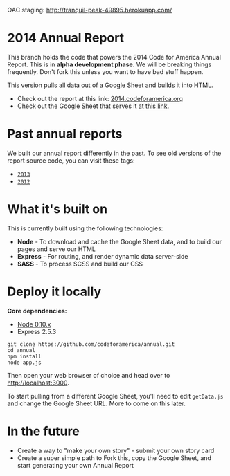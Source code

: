 OAC staging: http://tranquil-peak-49895.herokuapp.com/


2014 Annual Report
=======

This branch holds the code that powers the 2014 Code for America Annual Report. This is in **alpha development phase**. We will be breaking things frequently. Don't fork this unless you want to have bad stuff happen.

This version pulls all data out of a Google Sheet and builds it into HTML.

* Check out the report at this link: [2014.codeforamerica.org](http://2014.codeforamerica.org)
* Check out the Google Sheet that serves it [at this link](https://docs.google.com/a/codeforamerica.org/spreadsheets/d/1UTmofeY8rPZvXdN_CNJXfFgPlexiMmlSs5W8oPhqFko/edit#gid=179182240).

# Past annual reports

We built our annual report differently in the past. To see old versions of the report source code, you can visit these tags:

* [`2013`](https://github.com/codeforamerica/annual/releases/tag/2013)
* [`2012`](https://github.com/codeforamerica/annual/releases/tag/2012)

# What it's built on

This is currently built using the following technologies:
* **Node** - To download and cache the Google Sheet data, and to build our pages and serve our HTML
* **Express** - For routing, and render dynamic data server-side
* **SASS** - To process SCSS and build our CSS

# Deploy it locally

**Core dependencies:**
* [Node 0.10.x](https://github.com/codeforamerica/howto/blob/master/Node.js.md)
* Express 2.5.3

```
git clone https://github.com/codeforamerica/annual.git
cd annual
npm install
node app.js
```

Then open your web browser of choice and head over to [http://localhost:3000](http://localhost:3000/).

To start pulling from a different Google Sheet, you'll need to edit `getData.js` and change the Google Sheet URL. More to come on this later.

# In the future

* Create a way to "make your own story" - submit your own story card
* Create a super simple path to Fork this, copy the Google Sheet, and start generating your own Annual Report

